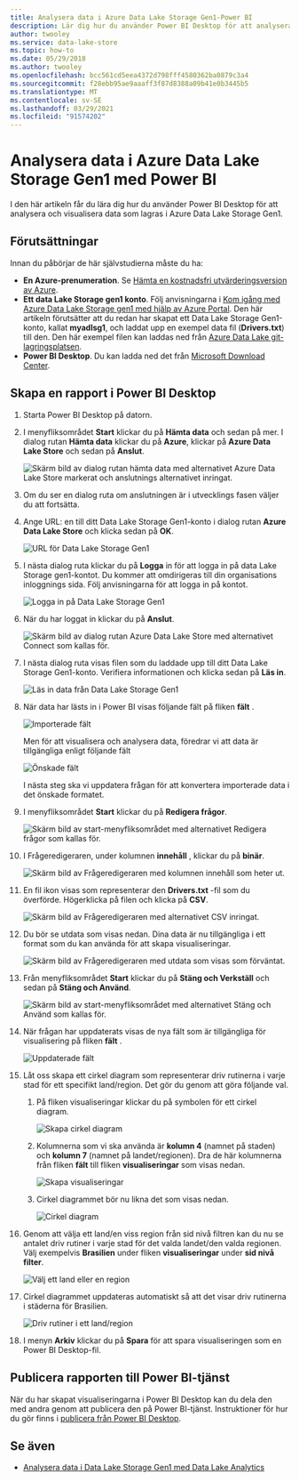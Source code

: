 ```yaml
---
title: Analysera data i Azure Data Lake Storage Gen1-Power BI
description: Lär dig hur du använder Power BI Desktop för att analysera och visualisera data som lagras i Azure Data Lake Storage Gen1.
author: twooley
ms.service: data-lake-store
ms.topic: how-to
ms.date: 05/29/2018
ms.author: twooley
ms.openlocfilehash: bcc561cd5eea4372d798fff4580362ba0879c3a4
ms.sourcegitcommit: f28ebb95ae9aaaff3f87d8388a09b41e0b3445b5
ms.translationtype: MT
ms.contentlocale: sv-SE
ms.lasthandoff: 03/29/2021
ms.locfileid: "91574202"
---
```

# <a name="analyze-data-in-azure-data-lake-storage-gen1-by-using-power-bi"></a>Analysera data i Azure Data Lake Storage Gen1 med Power BI
I den här artikeln får du lära dig hur du använder Power BI Desktop för att analysera och visualisera data som lagras i Azure Data Lake Storage Gen1.

## <a name="prerequisites"></a>Förutsättningar
Innan du påbörjar de här självstudierna måste du ha:

* **En Azure-prenumeration**. Se [Hämta en kostnadsfri utvärderingsversion av Azure](https://azure.microsoft.com/pricing/free-trial/).
* **Ett data Lake Storage gen1 konto**. Följ anvisningarna i [Kom igång med Azure Data Lake Storage gen1 med hjälp av Azure Portal](data-lake-store-get-started-portal.md). Den här artikeln förutsätter att du redan har skapat ett Data Lake Storage Gen1-konto, kallat **myadlsg1**, och laddat upp en exempel data fil (**Drivers.txt**) till den. Den här exempel filen kan laddas ned från [Azure Data Lake git-lagringsplatsen](https://github.com/Azure/usql/tree/master/Examples/Samples/Data/AmbulanceData/Drivers.txt).
* **Power BI Desktop**. Du kan ladda ned det från [Microsoft Download Center](https://www.microsoft.com/en-us/download/details.aspx?id=45331). 

## <a name="create-a-report-in-power-bi-desktop"></a>Skapa en rapport i Power BI Desktop
1. Starta Power BI Desktop på datorn.
2. I menyfliksområdet **Start** klickar du på **Hämta data** och sedan på mer. I dialog rutan **Hämta data** klickar du på **Azure**, klickar på **Azure Data Lake Store** och sedan på **Anslut**.
   
    ![Skärm bild av dialog rutan hämta data med alternativet Azure Data Lake Store markerat och anslutnings alternativet inringat.](./media/data-lake-store-power-bi/get-data-lake-store-account.png "Anslut till Data Lake Storage Gen1")
3. Om du ser en dialog ruta om anslutningen är i utvecklings fasen väljer du att fortsätta.
4. Ange URL: en till ditt Data Lake Storage Gen1-konto i dialog rutan **Azure Data Lake Store** och klicka sedan på **OK**.
   
    ![URL för Data Lake Storage Gen1](./media/data-lake-store-power-bi/get-data-lake-store-account-url.png "URL för Data Lake Storage Gen1")
5. I nästa dialog ruta klickar du på **Logga** in för att logga in på data Lake Storage gen1-kontot. Du kommer att omdirigeras till din organisations inloggnings sida. Följ anvisningarna för att logga in på kontot.
   
    ![Logga in på Data Lake Storage Gen1](./media/data-lake-store-power-bi/get-data-lake-store-account-signin.png "Logga in på Data Lake Storage Gen1")
6. När du har loggat in klickar du på **Anslut**.
   
    ![Skärm bild av dialog rutan Azure Data Lake Store med alternativet Connect som kallas för.](./media/data-lake-store-power-bi/get-data-lake-store-account-connect.png "Anslut till Data Lake Storage Gen1")
7. I nästa dialog ruta visas filen som du laddade upp till ditt Data Lake Storage Gen1-konto. Verifiera informationen och klicka sedan på **Läs in**.
   
    ![Läs in data från Data Lake Storage Gen1](./media/data-lake-store-power-bi/get-data-lake-store-account-load.png "Läs in data från Data Lake Storage Gen1")
8. När data har lästs in i Power BI visas följande fält på fliken **fält** .
   
    ![Importerade fält](./media/data-lake-store-power-bi/imported-fields.png "Importerade fält")
   
    Men för att visualisera och analysera data, föredrar vi att data är tillgängliga enligt följande fält
   
    ![Önskade fält](./media/data-lake-store-power-bi/desired-fields.png "Önskade fält")
   
    I nästa steg ska vi uppdatera frågan för att konvertera importerade data i det önskade formatet.
9. I menyfliksområdet **Start** klickar du på **Redigera frågor**.
   
    ![Skärm bild av start-menyfliksområdet med alternativet Redigera frågor som kallas för.](./media/data-lake-store-power-bi/edit-queries.png "Redigera frågor")
10. I Frågeredigeraren, under kolumnen **innehåll** , klickar du på **binär**.
    
    ![Skärm bild av Frågeredigeraren med kolumnen innehåll som heter ut.](./media/data-lake-store-power-bi/convert-query1.png "Redigera frågor")
11. En fil ikon visas som representerar den **Drivers.txt** -fil som du överförde. Högerklicka på filen och klicka på **CSV**.    
    
    ![Skärm bild av Frågeredigeraren med alternativet CSV inringat.](./media/data-lake-store-power-bi/convert-query2.png "Redigera frågor")
12. Du bör se utdata som visas nedan. Dina data är nu tillgängliga i ett format som du kan använda för att skapa visualiseringar.
    
    ![Skärm bild av Frågeredigeraren med utdata som visas som förväntat.](./media/data-lake-store-power-bi/convert-query3.png "Redigera frågor")
13. Från menyfliksområdet **Start** klickar du på **Stäng och Verkställ** och sedan på **Stäng och Använd**.
    
    ![Skärm bild av start-menyfliksområdet med alternativet Stäng och Använd som kallas för.](./media/data-lake-store-power-bi/load-edited-query.png "Redigera frågor")
14. När frågan har uppdaterats visas de nya fält som är tillgängliga för visualisering på fliken **fält** .
    
    ![Uppdaterade fält](./media/data-lake-store-power-bi/updated-query-fields.png "Uppdaterade fält")
15. Låt oss skapa ett cirkel diagram som representerar driv rutinerna i varje stad för ett specifikt land/region. Det gör du genom att göra följande val.
    
    1. På fliken visualiseringar klickar du på symbolen för ett cirkel diagram.
       
        ![Skapa cirkel diagram](./media/data-lake-store-power-bi/create-pie-chart.png "Skapa cirkel diagram")
    2. Kolumnerna som vi ska använda är **kolumn 4** (namnet på staden) och **kolumn 7** (namnet på landet/regionen). Dra de här kolumnerna från fliken **fält** till fliken **visualiseringar** som visas nedan.
       
        ![Skapa visualiseringar](./media/data-lake-store-power-bi/create-visualizations.png "Skapa visualiseringar")
    3. Cirkel diagrammet bör nu likna det som visas nedan.
       
        ![Cirkel diagram](./media/data-lake-store-power-bi/pie-chart.png "Skapa visualiseringar")
16. Genom att välja ett land/en viss region från sid nivå filtren kan du nu se antalet driv rutiner i varje stad för det valda landet/den valda regionen. Välj exempelvis **Brasilien** under fliken **visualiseringar** under **sid nivå filter**.
    
    ![Välj ett land eller en region](./media/data-lake-store-power-bi/select-country.png "Välj ett land eller en region")
17. Cirkel diagrammet uppdateras automatiskt så att det visar driv rutinerna i städerna för Brasilien.
    
    ![Driv rutiner i ett land/region](./media/data-lake-store-power-bi/driver-per-country.png "Driv rutiner per land/region")
18. I menyn **Arkiv** klickar du på **Spara** för att spara visualiseringen som en Power BI Desktop-fil.

## <a name="publish-report-to-power-bi-service"></a>Publicera rapporten till Power BI-tjänst
När du har skapat visualiseringarna i Power BI Desktop kan du dela den med andra genom att publicera den på Power BI-tjänst. Instruktioner för hur du gör finns i [publicera från Power BI Desktop](https://powerbi.microsoft.com/documentation/powerbi-desktop-upload-desktop-files/).

## <a name="see-also"></a>Se även
* [Analysera data i Data Lake Storage Gen1 med Data Lake Analytics](../data-lake-analytics/data-lake-analytics-get-started-portal.md)

